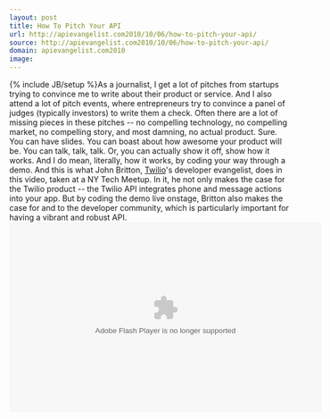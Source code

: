 ```yaml
---
layout: post
title: How To Pitch Your API
url: http://apievangelist.com2010/10/06/how-to-pitch-your-api/
source: http://apievangelist.com2010/10/06/how-to-pitch-your-api/
domain: apievangelist.com2010
image: 
---
```

{% include JB/setup %}As a journalist, I get a lot of pitches from startups trying to convince me to write about their product or service. And I also attend a lot of pitch events, where entrepreneurs try to convince a panel of judges (typically investors) to write them a check. Often there are a lot of missing pieces in these pitches -- no compelling technology, no compelling market, no compelling story, and most damning, no actual product.
Sure. You can have slides. You can boast about how awesome your product will be. You can talk, talk, talk.
Or, you can actually show it off, show how it works. And I do mean, literally, how it works, by coding your way through a demo.
And this is what John Britton, <a href="http://www.twilio.com">Twilio</a>'s developer evangelist, does in this video, taken at a NY Tech Meetup. In it, he not only makes the case for the Twilio product -- the Twilio API integrates phone and message actions into your app. But by coding the demo live onstage, Britton also makes the case for and to the developer community, which is particularly important for having a vibrant and robust API.
<object id="lsplayer" classid="clsid:d27cdb6e-ae6d-11cf-96b8-444553540000" width="560" height="340" codebase="http://download.macromedia.com/pub/shockwave/cabs/flash/swflash.cabversion=6,0,40,0">
     <param name="allowScriptAccess" value="always" />
     <param name="allowFullScreen" value="true" />
     <param name="src" value="http://cdn.livestream.com/grid/LSPlayer.swf?channel=nytechmeetup&amp;clip=pla_8b03ead8-b68f-4f04-9744-2e0e85274b03&amp;autoPlay=false" />
     <param name="name" value="lsplayer" />
     <param name="wmode" value="transparent" />
     <param name="allowfullscreen" value="true" />
     <embed id="lsplayer" type="application/x-shockwave-flash" width="560" height="340" src="http://cdn.livestream.com/grid/LSPlayer.swf?channel=nytechmeetup&amp;clip=pla_8b03ead8-b68f-4f04-9744-2e0e85274b03&amp;autoPlay=false" wmode="transparent" name="lsplayer" allowfullscreen="true" allowscriptaccess="always" />
</object>
